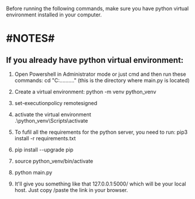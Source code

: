 Before running the following commands, make sure you have python virtual environment
installed in your computer. 


#NOTES#
=========
## If you already have python virtual environment:

1.  Open Powershell in Administrator mode or just cmd and then run these commands:
cd "C:\.........." (this is the directory where main.py is located)

2.  Create a virtual environment:
	  python -m venv python_venv

3.  set-executionpolicy remotesigned

4.  activate the virtual environment	
	  .\python_venv\Scripts\activate

5.  To fufil all the requirements for the python server, you need to run:
	   pip3 install -r requirements.txt

6.  pip install --upgrade pip

7.  source python_venv/bin/activate

8.  python main.py

9. It'll give you something like that 127.0.0.1:5000/ which will be your local host. Just copy /paste the link in your browser. 
